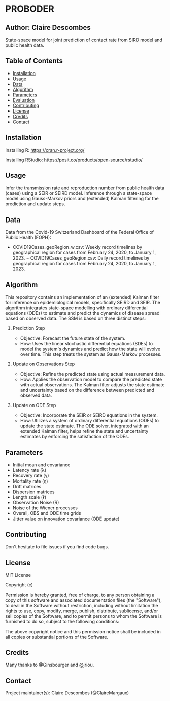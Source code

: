 # PROBODER

## Author: Claire Descombes

State-space model for joint prediction of contact rate from SIRD model and public health data.

## Table of Contents

- [Installation](#installation)
- [Usage](#usage)
- [Data](#data)
- [Algorithm](#algorithm)
- [Parameters](#parameters)
- [Evaluation](#evaluation)
- [Contributing](#contributing)
- [License](#license)
- [Credits](#credits)
- [Contact](#contact)

## Installation

Installing R: https://cran.r-project.org/

Installing RStudio: https://posit.co/products/open-source/rstudio/

## Usage

Infer the transmission rate and reproduction number from public health data (cases) using a SEIR or SEIRD model. Inference through a state-space model using Gauss-Markov priors and (extended) Kalman filtering for the prediction and update steps.

## Data

Data from the Covid-19 Switzerland Dashboard of the Federal Office of Public Health (FOPH):
- COVID19Cases_geoRegion_w.csv: Weekly record timelines by geographical region for cases from February 24, 2020, to January 1, 2023.
− COVID19Cases_geoRegion.csv: Daily record timelines by geographical region for cases from February 24, 2020, to January 1, 2023.
 
## Algorithm

This repository contains an implementation of an (extended) Kalman filter for inference on epidemiological models, specifically SEIRD and SEIR. The algorithm integrates state-space modelling with ordinary differential equations (ODEs) to estimate and predict the dynamics of disease spread based on observed data. The SSM is based on three distinct steps:

1. Prediction Step
   - Objective: Forecast the future state of the system.
   - How: Uses the linear stochastic differential equations (SDEs) to model the system's dynamics and predict how the state will evolve over time. This step treats the system as Gauss-Markov processes.

3. Update on Observations Step
   - Objective: Refine the predicted state using actual measurement data.
   - How: Applies the observation model to compare the predicted state with actual observations. The Kalman filter adjusts the state estimate and uncertainty based on the difference between predicted and observed data.

4. Update on ODE Step
   - Objective: Incorporate the SEIR or SEIRD equations in the system.
   - How: Utilizes a system of ordinary differential equations (ODEs) to update the state estimate. The ODE solver, integrated with an extended Kalman filter, helps refine the state and uncertainty estimates by enforcing the satisfaction of the ODEs.

## Parameters

- Initial mean and covariance
- Latency rate (λ)
- Recovery rate (γ)
- Mortality rate (η)
- Drift matrices
- Dispersion matrices
- Length scale (ℓ)
- Observation Noise (R)
- Noise of the Wiener processes
- Overall, OBS and ODE time grids
- Jitter value on innovation covariance (ODE update)
  
## Contributing

Don't hesitate to file issues if you find code bugs.

## License

MIT License

Copyright (c)

Permission is hereby granted, free of charge, to any person obtaining a copy
of this software and associated documentation files (the "Software"), to deal
in the Software without restriction, including without limitation the rights
to use, copy, modify, merge, publish, distribute, sublicense, and/or sell
copies of the Software, and to permit persons to whom the Software is
furnished to do so, subject to the following conditions:

The above copyright notice and this permission notice shall be included in all
copies or substantial portions of the Software.

## Credits

Many thanks to @Ginsbourger and @jriou.

## Contact

Project maintainer(s): Claire Descombes (@ClaireMargaux)
